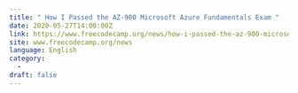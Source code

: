 ```yaml
---
title: " How I Passed the AZ-900 Microsoft Azure Fundamentals Exam "
date: 2020-05-27T14:00:00Z
link: https://www.freecodecamp.org/news/how-i-passed-the-az-900-microsoft-azure-fundamentals-exam/?utm_medium=RSS&utm_source=news.12bit.vn
site: www.freecodecamp.org/news
language: English
category:
  -   
draft: false
---
```

